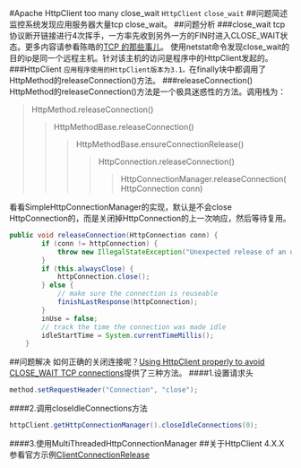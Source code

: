 #Apache HttpClient too many close_wait
`HttpClient` `close_wait`
##问题简述
监控系统发现应用服务器大量tcp close_wait。
##问题分析
###close_wait
tcp协议断开链接进行4次挥手，一方率先收到另外一方的FIN时进入CLOSE_WAIT状态。更多内容请参看陈皓的[TCP 的那些事儿](http://coolshell.cn/articles/11564.html)。
使用netstat命令发现close_wait的目的ip是同一个远程主机。针对该主机的访问是程序中的HttpClient发起的。
###HttpClient
`应用程序使用的HttpClient版本为3.1。`在finally块中都调用了HttpMethod的releaseConnection()方法。
###releaseConnection()
HttpMethod的releaseConnection()方法是一个极具迷惑性的方法。调用栈为：
>HttpMethod.releaseConnection()
>>HttpMethodBase.releaseConnection()
>>>HttpMethodBase.ensureConnectionRelease()
>>>>HttpConnection.releaseConnection()
>>>>>HttpConnectionManager.releaseConnection(HttpConnection conn)

看看SimpleHttpConnectionManager的实现，默认是不会close HttpConnection的，而是关闭掉HttpConnection的上一次响应，然后等待复用。
```Java
public void releaseConnection(HttpConnection conn) {
        if (conn != httpConnection) {
            throw new IllegalStateException("Unexpected release of an unknown connection.");
        }
        if (this.alwaysClose) {
            httpConnection.close();
        } else {
            // make sure the connection is reuseable
            finishLastResponse(httpConnection);
        }
        inUse = false;
        // track the time the connection was made idle
        idleStartTime = System.currentTimeMillis();
    }
```
##问题解决
如何正确的关闭连接呢？[Using HttpClient properly to avoid CLOSE_WAIT TCP connections](http://www.tuicool.com/articles/En6niq)提供了三种方法。
####1.设置请求头
```Java
method.setRequestHeader("Connection", "close");
```
####2.调用closeIdleConnections方法
```Java
httpClient.getHttpConnectionManager().closeIdleConnections(0);
```
####3.使用MultiThreadedHttpConnectionManager
##关于HttpClient 4.X.X
参看官方示例[ClientConnectionRelease](http://hc.apache.org/httpcomponents-client-ga/httpclient/examples/org/apache/http/examples/client/ClientConnectionRelease.java)

